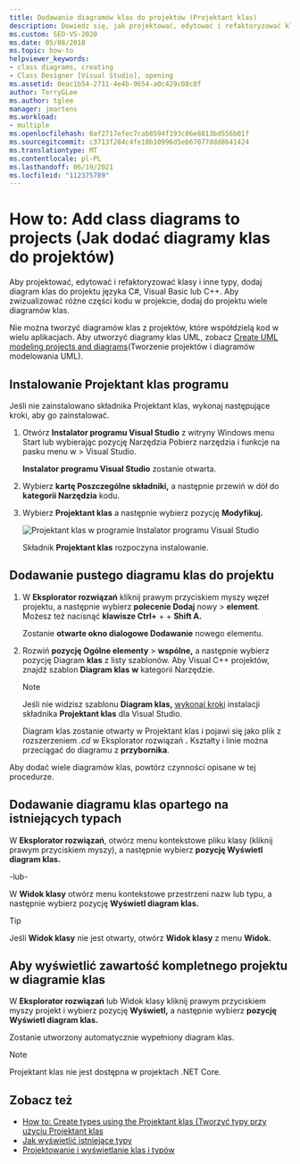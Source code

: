 ```yaml
---
title: Dodawanie diagramów klas do projektów (Projektant klas)
description: Dowiedz się, jak projektować, edytować i refaktoryzować klasy i inne typy oraz dodać diagram klas do projektu języka C#, Visual Basic lub C++.
ms.custom: SEO-VS-2020
ms.date: 05/08/2018
ms.topic: how-to
helpviewer_keywords:
- class diagrams, creating
- Class Designer [Visual Studio], opening
ms.assetid: 0eac1b54-2711-4e4b-9654-a0c429c08c8f
author: TerryGLee
ms.author: tglee
manager: jmartens
ms.workload:
- multiple
ms.openlocfilehash: 0af2717efec7cab8594f193c06e8813bd556b01f
ms.sourcegitcommit: c3713f284c4fe10b10996d5eb67077ddd8641424
ms.translationtype: MT
ms.contentlocale: pl-PL
ms.lasthandoff: 06/19/2021
ms.locfileid: "112375789"
---
```

# <a name="how-to-add-class-diagrams-to-projects"></a>How to: Add class diagrams to projects (Jak dodać diagramy klas do projektów)

Aby projektować, edytować i refaktoryzować klasy i inne typy, dodaj diagram klas do projektu języka C#, Visual Basic lub C++. Aby zwizualizować różne części kodu w projekcie, dodaj do projektu wiele diagramów klas.

Nie można tworzyć diagramów klas z projektów, które współdzielą kod w wielu aplikacjach. Aby utworzyć diagramy klas UML, zobacz [Create UML modeling projects and diagrams](https://devblogs.microsoft.com/devops/uml-designers-have-been-removed-layer-designer-now-supports-live-architectural-analysis/)(Tworzenie projektów i diagramów modelowania UML).

## <a name="install-the-class-designer-component"></a>Instalowanie Projektant klas programu

Jeśli nie zainstalowano  składnika Projektant klas, wykonaj następujące kroki, aby go zainstalować.

1. Otwórz **Instalator programu Visual Studio** z witryny Windows menu Start lub wybierając pozycję Narzędzia Pobierz narzędzia i funkcje na pasku menu w  >   Visual Studio.

   **Instalator programu Visual Studio** zostanie otwarta.

1. Wybierz **kartę Poszczególne składniki,** a następnie przewiń w dół do **kategorii Narzędzia** kodu.

1. Wybierz **Projektant klas** a następnie wybierz pozycję **Modyfikuj.**

   ![Projektant klas w programie Instalator programu Visual Studio](media/class-designer-component.png)

   Składnik **Projektant klas** rozpoczyna instalowanie.

## <a name="add-a-blank-class-diagram-to-a-project"></a>Dodawanie pustego diagramu klas do projektu

1. W **Eksplorator rozwiązań** kliknij prawym przyciskiem myszy węzeł projektu, a następnie wybierz **polecenie Dodaj** nowy  >  **element**. Możesz też nacisnąć **klawisze Ctrl+** +  + **Shift A.**

   Zostanie **otwarte okno dialogowe Dodawanie** nowego elementu.

2. Rozwiń **pozycję Ogólne elementy**  >  **wspólne,** a następnie wybierz pozycję Diagram **klas** z listy szablonów. Aby Visual C++ projektów, znajdź szablon **Diagram klas** **w** kategorii Narzędzie.

   > [!NOTE]
   > Jeśli nie widzisz szablonu **Diagram klas,** [wykonaj kroki](#install-the-class-designer-component) instalacji składnika **Projektant klas** dla Visual Studio.

   Diagram klas zostanie otwarty w Projektant klas i pojawi się jako plik z rozszerzeniem *.cd* w Eksplorator rozwiązań **.** Kształty i linie można przeciągać do diagramu z **przybornika**.

Aby dodać wiele diagramów klas, powtórz czynności opisane w tej procedurze.

## <a name="add-a-class-diagram-based-on-existing-types"></a>Dodawanie diagramu klas opartego na istniejących typach

W **Eksplorator rozwiązań**, otwórz menu kontekstowe pliku klasy (kliknij prawym przyciskiem myszy), a następnie wybierz **pozycję Wyświetl diagram klas.**

-lub-

W **Widok klasy** otwórz menu kontekstowe przestrzeni nazw lub typu, a następnie wybierz pozycję **Wyświetl diagram klas.**

> [!TIP]
> Jeśli **Widok klasy** nie jest otwarty, otwórz **Widok klasy** z menu **Widok.**

## <a name="to-display-the-contents-of-a-complete-project-in-a-class-diagram"></a>Aby wyświetlić zawartość kompletnego projektu w diagramie klas

W **Eksplorator rozwiązań** lub Widok klasy kliknij prawym przyciskiem myszy projekt i wybierz pozycję **Wyświetl,** a następnie wybierz **pozycję Wyświetl diagram klas.**

Zostanie utworzony automatycznie wypełniony diagram klas.

> [!NOTE]
> Projektant klas nie jest dostępna w projektach .NET Core.

## <a name="see-also"></a>Zobacz też

- [How to: Create types using the Projektant klas (Tworzyć typy przy użyciu Projektant klas](how-to-create-types.md)
- [Jak wyświetlić istniejące typy](how-to-view-existing-types.md)
- [Projektowanie i wyświetlanie klas i typów](designing-and-viewing-classes-and-types.md)

